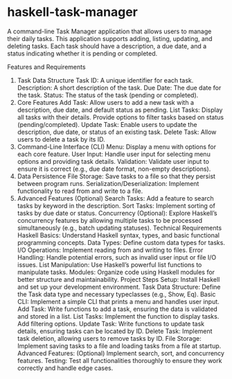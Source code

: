 # haskell-task-manager
A command-line Task Manager application that allows users to manage their daily tasks. This application supports adding, listing, updating, and deleting tasks. Each task should have a description, a due date, and a status indicating whether it is pending or completed.

Features and Requirements
1. Task Data Structure
Task ID: A unique identifier for each task.
Description: A short description of the task.
Due Date: The due date for the task.
Status: The status of the task (pending or completed).
2. Core Features
Add Task: Allow users to add a new task with a description, due date, and default status as pending.
List Tasks: Display all tasks with their details. Provide options to filter tasks based on status (pending/completed).
Update Task: Enable users to update the description, due date, or status of an existing task.
Delete Task: Allow users to delete a task by its ID.
3. Command-Line Interface (CLI)
Menu: Display a menu with options for each core feature.
User Input: Handle user input for selecting menu options and providing task details.
Validation: Validate user input to ensure it is correct (e.g., due date format, non-empty descriptions).
4. Data Persistence
File Storage: Save tasks to a file so that they persist between program runs.
Serialization/Deserialization: Implement functionality to read from and write to a file.
5. Advanced Features (Optional)
Search Tasks: Add a feature to search tasks by keyword in the description.
Sort Tasks: Implement sorting of tasks by due date or status.
Concurrency (Optional): Explore Haskell’s concurrency features by allowing multiple tasks to be processed simultaneously (e.g., batch updating statuses).
Technical Requirements
Haskell Basics: Understand Haskell syntax, types, and basic functional programming concepts.
Data Types: Define custom data types for tasks.
I/O Operations: Implement reading from and writing to files.
Error Handling: Handle potential errors, such as invalid user input or file I/O issues.
List Manipulation: Use Haskell’s powerful list functions to manipulate tasks.
Modules: Organize code using Haskell modules for better structure and maintainability.
Project Steps
Setup: Install Haskell and set up your development environment.
Task Data Structure: Define the Task data type and necessary typeclasses (e.g., Show, Eq).
Basic CLI: Implement a simple CLI that prints a menu and handles user input.
Add Task: Write functions to add a task, ensuring the data is validated and stored in a list.
List Tasks: Implement the function to display tasks. Add filtering options.
Update Task: Write functions to update task details, ensuring tasks can be located by ID.
Delete Task: Implement task deletion, allowing users to remove tasks by ID.
File Storage: Implement saving tasks to a file and loading tasks from a file at startup.
Advanced Features: (Optional) Implement search, sort, and concurrency features.
Testing: Test all functionalities thoroughly to ensure they work correctly and handle edge cases.
